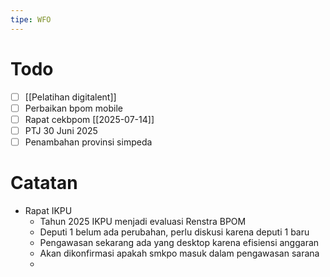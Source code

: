 ```yaml
---
tipe: WFO
---
```

# Todo
- [ ] [[Pelatihan digitalent]] 
- [ ] Perbaikan bpom mobile
- [ ] Rapat cekbpom [[2025-07-14]]
- [ ] PTJ 30 Juni 2025
- [ ] Penambahan provinsi simpeda
# Catatan
- Rapat IKPU
	- Tahun 2025 IKPU menjadi evaluasi Renstra BPOM
	- Deputi 1 belum ada perubahan, perlu diskusi karena deputi 1 baru
	- Pengawasan sekarang ada yang desktop karena efisiensi anggaran
	- Akan dikonfirmasi apakah smkpo masuk dalam pengawasan sarana
	- 
